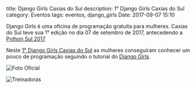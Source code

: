 title: Django Girls Caxias do Sul
description: 1° Django Girls Caxias do Sul
category: Eventos
tags: eventos, django_girls
Date: 2017-09-07 15:10

Django Girls é uma oficina de programação gratuita para mulheres. Caxias do Sul teve sua 1° edição no dia 07 de setembro de 2017,
antecedendo a [Python Sul 2017](http://pythonsul.org/)

Neste [1° Django Girls Caxias do Sul](https://djangogirls.org/caxiasdosul/) as mulheres conseguiram conhecer um pouco de programação
seguindo o tutorial do [Django Girls](https://tutorial.djangogirls.org/pt/).



![Foto Oficial]({filename}/images/36775167500_0905ba9bc2_z.jpg)
<!-- ![Patrocinadores]({filename}/images/36358457823_ff64e5285d_z.jpg) -->
![Treinadoras]({filename}/images/36982957166_e3ff38ffbf_z.jpg)
<!-- ![Hora do Lanche]({filename}/images/36983145626_f6a6c34db8_z.jpg) -->

